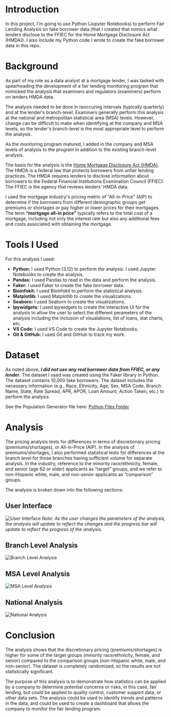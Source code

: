 # Introduction
In this project, I'm going to use Python (Jupyter Notebooks) to perform Fair Lending Analysis on fake borrower data (that I created that mimics what lenders disclose to the FFIEC for the Home Mortgage Disclosure Act (HMDA)). I also include my Python code I wrote to create the fake borrower data in this repo.

# Background
As part of my role as a data analyst at a mortgage lender, I was tasked with spearheading the development of a fair lending monitoring program that mimicked the analysis that examiners and regulators (examiners) perform on lenders HMDA data. 

The analysis needed to be done in reoccuring intervals (typically quarterly) and at the lender's branch-level. Examiners generally perform this analysis at the national and metropolitan statistical area (MSA) levels. However, change can be difficult to make when identifying at the company and MSA levels, so the lender's branch-level is the most appropriate level to perform the analysis. 

As the monitoring program matured, I added in the company and MSA levels of analysis to the program in addition to the existing branch-level analysis.

The basis for the analysis is the [Home Mortgage Disclosure Act (HMDA)](https://www.ffiec.gov/hmda/hmda.htm). The HMDA is a federal law that protects borrowers from unfair lending practices. The HMDA requires lenders to disclose information about borrowers to the Federal Financial Institutions Examination Council (FFIEC). The FFIEC is the agency that reviews lenders' HMDA data.

I used the mortgage industry's pricing metric of "All-in-Price" (AIP) to determine if the borrowers from different demographic groups get premiums or shortages or pay higher or lower prices for their mortgages. The term **“mortgage all-in price”** typically refers to the total cost of a mortgage, including not only the interest rate but also any additional fees and costs associated with obtaining the mortgage.

# Tools I Used
For this analysis I used:

- **Python:** I used Python (3.12) to perform the analysis. I used Jupyter Notebooks to create the analysis.
- **Pandas:** I used Pandas to read in the data and perform the analysis.
- **Faker:** I used Faker to create the fake borrower data.
- **Bioinfokit:** I used Bioinfokit to perform the statistical analysis.
- **Matplotlib:** I used Matplotlib to create the visualizations.
- **Seaborn:** I used Seaborn to create the visualizations.
- **Ipywidgets:** I used Ipywidgets to create the interactive UI for the analysis to allow the user to select the different perameters of the analysis including the inclusion of visualations, list of loans, stat charts, etc.
- **VS Code:** I used VS Code to create the Jupyter Notebooks.
- **Git & GitHub:** I used Git and GitHub to track my work.

# Dataset
As noted above, ***I did not use any real borrower data from FFIEC, or any lender***. The dataset I used was created using the Faker library in Python. The dataset contains 10,000 fake borrowers. The dataset includes the necessary information (e.g., Race, Ethnicity, Age, Sex, MSA Code, Branch Name, State, Rate Spread, APR, APOR, Loan Amount, Action Taken, etc.) to perform the analysis.

See the Population Generator file here: [Python Files Folder](/ipynb_files/)

# Analysis
The pricing analysis tests for differences in terms of discretionary pricing (premiums/shortages), or All-in-Price (AIP). In the analysis of premiums/shortages, I also performed statistical tests for differences at the branch level for those branches having sufficient volume for separate analysis. In the industry, reference to the minority race/ethnicity, female, and senior (age 62 or older) applicants as “target” groups, and we refer to non-Hispanic white, male, and non-senior applicants as “comparison” groups.

The analysis is broken down into the following sections:
## User Interface
![User Interface](assets/ipywidgets_ui_view.png)
*Note: As the user changes the parameters of the analysis, the analysis will update to reflect the changes and the progress bar will update to reflect the progress of the analysis.*

## Branch Level Analysis
![Branch Level Analysis](assets/branch_result.png)

## MSA Level Analysis
![MSA Level Analysis](assets/msa_result.png)

## National Analysis
![National Analysis](assets/national_result.png)


# Conclusion
The analysis shows that the discretionary pricing (premiums/shortages) is higher for some of the target groups (minority race/ethnicity, female, and senior) compared to the comparison groups (non-Hispanic white, male, and non-senior). The dataset is completely randomized, so the results are not statistically significant. 

The purpose of this analysis is to demonstrate how statistics can be applied by a company to determine potential concerns or risks, in this case, fair lending, but could be applied to quality control, customer support data, or other data sets. The analysis could be used to identify trends and patterns in the data, and could be used to create a dashboard that allows the company to monitor the fair lending program.